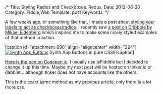 /*
Title: Styling Radios and Checkboxes. Redux.
Date: 2012-08-20
Category: Fiddle,Web
Template: post
Keywords: 
*/

A few weeks ago, or something like that, I made a post about [styling
your labels to act as
checkboxes/radios](http://ohdoylerules.com/web/radio-checkboxes/ "Styling radio and checkbox inputs").
I recently saw [a post on Dribbble by Mikael
Eidenberg](http://dribbble.com/shots/693245-Untitled-iPhone-synth-app-waveforms "Synth App by Mikael Eidenberg")
which inspired me to make some nicely styled examples of that method in
action.

[caption id="attachment\_690" align="aligncenter" width="224"][![Synth
App
Buttons](http://ohdoylerules.com/wp-content/uploads/2012/08/Synth-App-Buttons-·-CodePen11.png "Synth App Buttons · CodePen")](http://codepen.io/james2doyle/pen/AKblD)
Synth App Buttons in pure CSS![/caption]

[Here is the pen on
Codepen.io](http://codepen.io/james2doyle/pen/AKblD "Synth App Buttons - Codepen.io").
I usually use jsFidddle but I decided to change it up this time. Maybe
my next post will be hosted on tinker.io or dabblet... although tinker
does not have accounts like the others.

This is the exact same method as my [previous
article](http://ohdoylerules.com/web/radio-checkboxes/ "Styling radio and checkbox inputs"),
only there is a lot more css.
